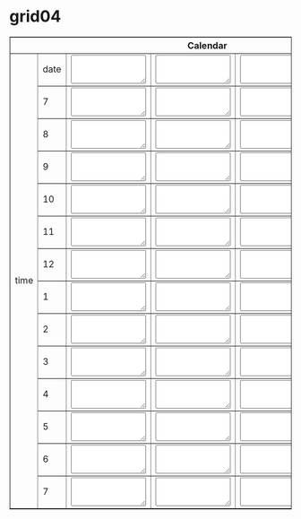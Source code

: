 # grid04

<!DOCTYPE html>
<html>
<head>
<title>Calendar</title>

<body>

<table border="dotted">
<th colspan="16">Calendar</th></tr>
<tr><td rowspan="20">time</td>
<td>date</td><td><textarea name="myTextBox" cols="14" rows="3"> </textarea></td><td><textarea name="myTextBox" cols="14" rows="3"> </textarea></td><td><textarea name="myTextBox" cols="14" rows="3"> </textarea></td><td><textarea name="myTextBox" cols="14" rows="3"> </textarea></td></tr>
<td>7</td><td><textarea name="myTextBox" cols="14" rows="3"> </textarea></td><td><textarea name="myTextBox" cols="14" rows="3"> </textarea></td><td><textarea name="myTextBox" cols="14" rows="3"> </textarea></td><td><textarea name="myTextBox" cols="14" rows="3"> </textarea></td></tr>
<td>8</td><td><textarea name="myTextBox" cols="14" rows="3"> </textarea></td><td><textarea name="myTextBox" cols="14" rows="3"> </textarea></td><td><textarea name="myTextBox" cols="14" rows="3"> </textarea></td><td><textarea name="myTextBox" cols="14" rows="3"> </textarea></td></tr>
<td>9</td><td><textarea name="myTextBox" cols="14" rows="3"> </textarea></td><td><textarea name="myTextBox" cols="14" rows="3"> </textarea></td><td><textarea name="myTextBox" cols="14" rows="3"> </textarea></td><td><textarea name="myTextBox" cols="14" rows="3"> </textarea></td></tr>
<td>10</td><td><textarea name="myTextBox" cols="14" rows="3"> </textarea></td><td><textarea name="myTextBox" cols="14" rows="3"> </textarea></td><td><textarea name="myTextBox" cols="14" rows="3"> </textarea></td><td><textarea name="myTextBox" cols="14" rows="3"> </textarea></td></tr>
<td>11</td><td><textarea name="myTextBox" cols="14" rows="3"> </textarea></td><td><textarea name="myTextBox" cols="14" rows="3"> </textarea></td><td><textarea name="myTextBox" cols="14" rows="3"> </textarea></td><td><textarea name="myTextBox" cols="14" rows="3"> </textarea></td></tr>
<td>12</td><td><textarea name="myTextBox" cols="14" rows="3"> </textarea></td><td><textarea name="myTextBox" cols="14" rows="3"> </textarea></td><td><textarea name="myTextBox" cols="14" rows="3"> </textarea></td><td><textarea name="myTextBox" cols="14" rows="3"> </textarea></td></tr>
<td>1</td><td><textarea name="myTextBox" cols="14" rows="3"> </textarea></td><td><textarea name="myTextBox" cols="14" rows="3"> </textarea></td><td><textarea name="myTextBox" cols="14" rows="3"> </textarea></td><td><textarea name="myTextBox" cols="14" rows="3"> </textarea></td></tr>
<td>2</td><td><textarea name="myTextBox" cols="14" rows="3"> </textarea></td><td><textarea name="myTextBox" cols="14" rows="3"> </textarea></td><td><textarea name="myTextBox" cols="14" rows="3"> </textarea></td><td><textarea name="myTextBox" cols="14" rows="3"> </textarea></td></tr>
<td>3</td><td><textarea name="myTextBox" cols="14" rows="3"> </textarea></td><td><textarea name="myTextBox" cols="14" rows="3"> </textarea></td><td><textarea name="myTextBox" cols="14" rows="3"> </textarea></td><td><textarea name="myTextBox" cols="14" rows="3"> </textarea></td></tr>
<td>4</td><td><textarea name="myTextBox" cols="14" rows="3"> </textarea></td><td><textarea name="myTextBox" cols="14" rows="3"> </textarea></td><td><textarea name="myTextBox" cols="14" rows="3"> </textarea></td><td><textarea name="myTextBox" cols="14" rows="3"> </textarea></td></tr>
<td>5</td><td><textarea name="myTextBox" cols="14" rows="3"> </textarea></td><td><textarea name="myTextBox" cols="14" rows="3"> </textarea></td><td><textarea name="myTextBox" cols="14" rows="3"> </textarea></td><td><textarea name="myTextBox" cols="14" rows="3"> </textarea></td></tr>
<td>6</td><td><textarea name="myTextBox" cols="14" rows="3"> </textarea></td><td><textarea name="myTextBox" cols="14" rows="3"> </textarea></td><td><textarea name="myTextBox" cols="14" rows="3"> </textarea></td><td><textarea name="myTextBox" cols="14" rows="3"> </textarea></td></tr>
<td>7</td><td><textarea name="myTextBox" cols="14" rows="3"> </textarea></td><td><textarea name="myTextBox" cols="14" rows="3"> </textarea></td><td><textarea name="myTextBox" cols="14" rows="3"> </textarea></td><td><textarea name="myTextBox" cols="14" rows="3"> </textarea></td></tr>





</table> </body> </html> 
